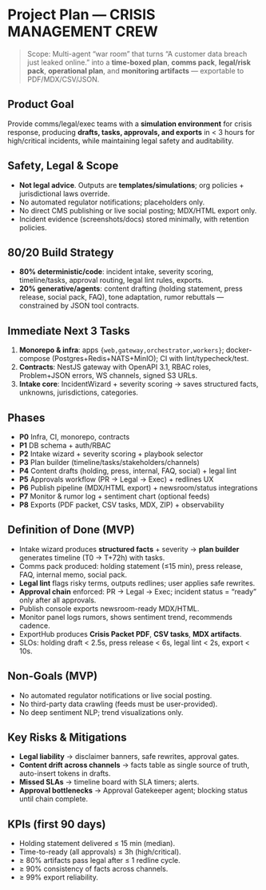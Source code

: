 # Project Plan — CRISIS MANAGEMENT CREW

> Scope: Multi-agent “war room” that turns “A customer data breach just leaked online.” into a **time-boxed plan**, **comms pack**, **legal/risk pack**, **operational plan**, and **monitoring artifacts** — exportable to PDF/MDX/CSV/JSON.

## Product Goal
Provide comms/legal/exec teams with a **simulation environment** for crisis response, producing **drafts, tasks, approvals, and exports** in < 3 hours for high/critical incidents, while maintaining legal safety and auditability.

## Safety, Legal & Scope
- **Not legal advice**. Outputs are **templates/simulations**; org policies + jurisdictional laws override.
- No automated regulator notifications; placeholders only.
- No direct CMS publishing or live social posting; MDX/HTML export only.
- Incident evidence (screenshots/docs) stored minimally, with retention policies.

## 80/20 Build Strategy
- **80% deterministic/code**: incident intake, severity scoring, timeline/tasks, approval routing, legal lint rules, exports.
- **20% generative/agents**: content drafting (holding statement, press release, social pack, FAQ), tone adaptation, rumor rebuttals — constrained by JSON tool contracts.

## Immediate Next 3 Tasks
1. **Monorepo & infra**: apps `{web,gateway,orchestrator,workers}`; docker-compose (Postgres+Redis+NATS+MinIO); CI with lint/typecheck/test.
2. **Contracts**: NestJS gateway with OpenAPI 3.1, RBAC roles, Problem+JSON errors, WS channels, signed S3 URLs.
3. **Intake core**: IncidentWizard + severity scoring → saves structured facts, unknowns, jurisdictions, categories.

## Phases
- **P0** Infra, CI, monorepo, contracts  
- **P1** DB schema + auth/RBAC  
- **P2** Intake wizard + severity scoring + playbook selector  
- **P3** Plan builder (timeline/tasks/stakeholders/channels)  
- **P4** Content drafts (holding, press, internal, FAQ, social) + legal lint  
- **P5** Approvals workflow (PR → Legal → Exec) + redlines UX  
- **P6** Publish pipeline (MDX/HTML export) + newsroom/status integrations  
- **P7** Monitor & rumor log + sentiment chart (optional feeds)  
- **P8** Exports (PDF packet, CSV tasks, MDX, ZIP) + observability

## Definition of Done (MVP)
- Intake wizard produces **structured facts** + severity → **plan builder** generates timeline (T0 → T+72h) with tasks.
- Comms pack produced: holding statement (≤15 min), press release, FAQ, internal memo, social pack.
- **Legal lint** flags risky terms, outputs redlines; user applies safe rewrites.
- **Approval chain** enforced: PR → Legal → Exec; incident status = “ready” only after all approvals.
- Publish console exports newsroom-ready MDX/HTML.
- Monitor panel logs rumors, shows sentiment trend, recommends cadence.
- ExportHub produces **Crisis Packet PDF**, **CSV tasks**, **MDX artifacts**.
- SLOs: holding draft < 2.5s, press release < 6s, legal lint < 2s, export < 10s.

## Non-Goals (MVP)
- No automated regulator notifications or live social posting.
- No third-party data crawling (feeds must be user-provided).
- No deep sentiment NLP; trend visualizations only.

## Key Risks & Mitigations
- **Legal liability** → disclaimer banners, safe rewrites, approval gates.
- **Content drift across channels** → facts table as single source of truth, auto-insert tokens in drafts.
- **Missed SLAs** → timeline board with SLA timers; alerts.
- **Approval bottlenecks** → Approval Gatekeeper agent; blocking status until chain complete.

## KPIs (first 90 days)
- Holding statement delivered ≤ 15 min (median).
- Time-to-ready (all approvals) ≤ 3h (high/critical).
- ≥ 80% artifacts pass legal after ≤ 1 redline cycle.
- ≥ 90% consistency of facts across channels.
- ≥ 99% export reliability.
